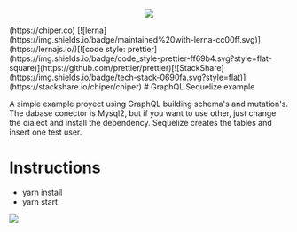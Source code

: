 <p align="center">
    <img src="http://www.gokhan-gokalp.com/wp-content/uploads/2017/07/graphQL.png" >
</p>
(https://chiper.co) [![lerna](https://img.shields.io/badge/maintained%20with-lerna-cc00ff.svg)](https://lernajs.io/)[![code style: prettier](https://img.shields.io/badge/code_style-prettier-ff69b4.svg?style=flat-square)](https://github.com/prettier/prettier)[![StackShare](https://img.shields.io/badge/tech-stack-0690fa.svg?style=flat)](https://stackshare.io/chiper/chiper)  
# GraphQL Sequelize example

A simple example proyect using GraphQL building schema's and mutation's. 
The dabase conector is Mysql2, but if you want to use other, just change the 
dialect and install the dependency. Sequelize creates the tables and insert one test user. 

# Instructions 
- yarn install
- yarn start

<a href="https://github.com/kikeex/GraphQL-Sequelize-Mysql-example/shields/graphs/contributors"><img src="https://opencollective.com/shields/contributors.svg?width=890" /></a>





